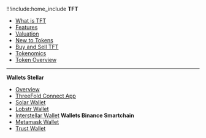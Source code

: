 !!!include:home_include
**TFT**
- [What is TFT](token_what)
- [Features](token_features)
- [Valuation](grid_valuation)
- [New to Tokens](newtotokens)
- [Buy and Sell TFT](how_to_buy)
- [Tokenomics](tokenomics)
- [Token Overview](token_overview)
-----------
**Wallets Stellar**
- [Overview](threefold_wallets)
- [ThreeFold Connect App](threefold_connect)
- [Solar Wallet](solar_wallet)
- [Lobstr Wallet](lobstr_wallet)
- [Interstellar Wallet](tft_interstellar)
**Wallets Binance Smartchain**
- [Metamask Wallet](tft_bsc_metamask)
- [Trust Wallet](tft_bsc_trustwallet)

